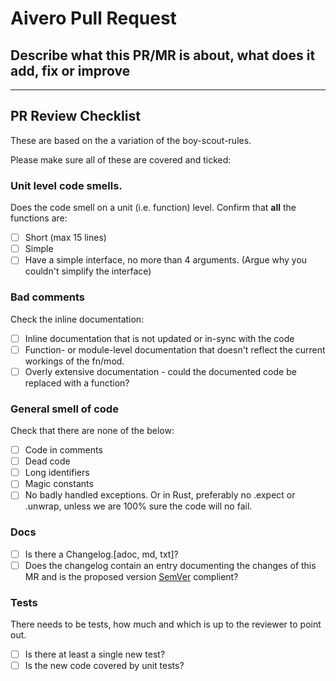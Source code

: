 # Aivero Pull Request

## Describe what this PR/MR is about, what does it add, fix or improve

----

## PR Review Checklist

These are based on the a variation of the boy-scout-rules.

Please make sure all of these are covered and ticked:

### Unit level code smells. 

Does the code smell on a unit (i.e. function) level. Confirm that **all** the functions are:

- [ ] Short (max 15 lines)
- [ ] Simple
- [ ] Have a simple interface, no more than 4 arguments. (Argue why you couldn't simplify the interface)

### Bad comments

Check the inline documentation:

- [ ] Inline documentation that is not updated or in-sync with the code
- [ ] Function- or module-level documentation that doesn't reflect the current workings of the fn/mod.
- [ ] Overly extensive documentation - could the documented code be replaced with a function?

### General smell of code

Check that there are none of the below:

- [ ] Code in comments
- [ ] Dead code
- [ ] Long identifiers
- [ ] Magic constants
- [ ] No badly handled exceptions. Or in Rust, preferably no .expect or .unwrap, unless we are 100% sure the code will no fail.

### Docs

- [ ] Is there a Changelog.[adoc, md, txt]?
- [ ] Does the changelog contain an entry documenting the changes of this MR and is the proposed version [SemVer](https://semver.org/) complient?

### Tests

There needs to be tests, how much and which is up to the reviewer to point out.

- [ ] Is there at least a single new test?
- [ ] Is the new code covered by unit tests?
